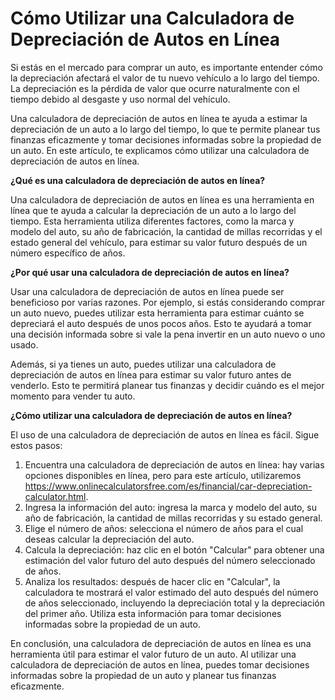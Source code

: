 Cómo Utilizar una Calculadora de Depreciación de Autos en Línea
===============================================================

Si estás en el mercado para comprar un auto, es importante entender cómo la depreciación afectará el valor de tu nuevo vehículo a lo largo del tiempo. La depreciación es la pérdida de valor que ocurre naturalmente con el tiempo debido al desgaste y uso normal del vehículo.

Una calculadora de depreciación de autos en línea te ayuda a estimar la depreciación de un auto a lo largo del tiempo, lo que te permite planear tus finanzas eficazmente y tomar decisiones informadas sobre la propiedad de un auto. En este artículo, te explicamos cómo utilizar una calculadora de depreciación de autos en línea.

**¿Qué es una calculadora de depreciación de autos en línea?**

Una calculadora de depreciación de autos en línea es una herramienta en línea que te ayuda a calcular la depreciación de un auto a lo largo del tiempo. Esta herramienta utiliza diferentes factores, como la marca y modelo del auto, su año de fabricación, la cantidad de millas recorridas y el estado general del vehículo, para estimar su valor futuro después de un número específico de años.

**¿Por qué usar una calculadora de depreciación de autos en línea?**

Usar una calculadora de depreciación de autos en línea puede ser beneficioso por varias razones. Por ejemplo, si estás considerando comprar un auto nuevo, puedes utilizar esta herramienta para estimar cuánto se depreciará el auto después de unos pocos años. Esto te ayudará a tomar una decisión informada sobre si vale la pena invertir en un auto nuevo o uno usado.

Además, si ya tienes un auto, puedes utilizar una calculadora de depreciación de autos en línea para estimar su valor futuro antes de venderlo. Esto te permitirá planear tus finanzas y decidir cuándo es el mejor momento para vender tu auto.

**¿Cómo utilizar una calculadora de depreciación de autos en línea?**

El uso de una calculadora de depreciación de autos en línea es fácil. Sigue estos pasos:

1. Encuentra una calculadora de depreciación de autos en línea: hay varias opciones disponibles en línea, pero para este artículo, utilizaremos <https://www.onlinecalculatorsfree.com/es/financial/car-depreciation-calculator.html>.
2. Ingresa la información del auto: ingresa la marca y modelo del auto, su año de fabricación, la cantidad de millas recorridas y su estado general.
3. Elige el número de años: selecciona el número de años para el cual deseas calcular la depreciación del auto.
4. Calcula la depreciación: haz clic en el botón "Calcular" para obtener una estimación del valor futuro del auto después del número seleccionado de años.
5. Analiza los resultados: después de hacer clic en "Calcular", la calculadora te mostrará el valor estimado del auto después del número de años seleccionado, incluyendo la depreciación total y la depreciación del primer año. Utiliza esta información para tomar decisiones informadas sobre la propiedad de un auto.

En conclusión, una calculadora de depreciación de autos en línea es una herramienta útil para estimar el valor futuro de un auto. Al utilizar una calculadora de depreciación de autos en línea, puedes tomar decisiones informadas sobre la propiedad de un auto y planear tus finanzas eficazmente.